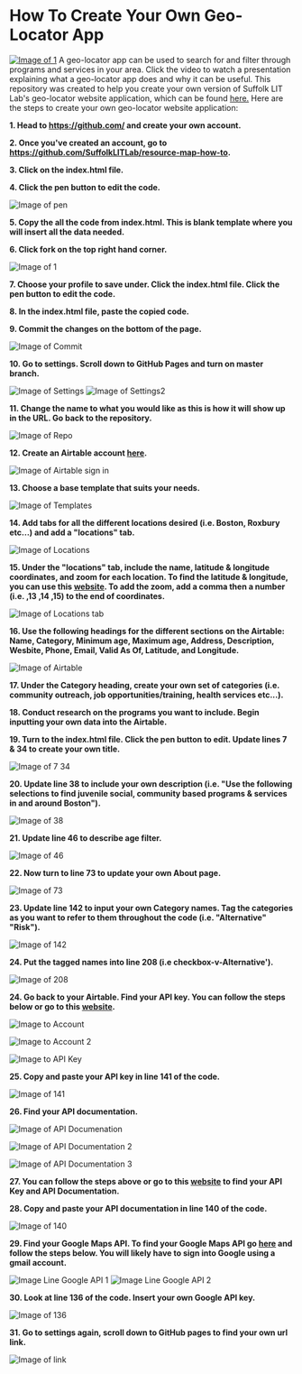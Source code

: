 # How To Create Your Own Geo-Locator App

[![Image of 1](http://suffolklitlab.org/resource-map/HowTo%20Images/Video.png)](https://www.youtube.com/watch?v=qbPf9VRP6eU)
A geo-locator app can be used to search for and filter through programs and services in your area. Click the video to watch a presentation explaining what a geo-locator app does and why it can be useful. This repository was created to help you create your own version of Suffolk LIT Lab's geo-locator website application, which can be found [here.](http://suffolklitlab.org/resource-map/) Here are the steps to create your own geo-locator website application:
**<p> 1. Head to https://github.com/ and create your own account. </p>**
**<p> 2. Once you've created an account, go to https://github.com/SuffolkLITLab/resource-map-how-to. </p>**
**<p> 3. Click on the index.html file. </p>**
**<p> 4. Click the pen button to edit the code. </p>**
 
![Image of pen](http://suffolklitlab.org/resource-map-how-to/README%20images/pen.png)
**<p> 5. Copy the all the code from index.html. This is blank template where you will insert all the data needed. </p>**
**<p> 6. Click fork on the top right hand corner. </p>**
 
 ![Image of 1](http://suffolklitlab.org/resource-map-how-to/README%20images/1.png)
**<p> 7. Choose your profile to save under. Click the index.html file. Click the pen button to edit the code. </p>**
 
**<p> 8. In the index.html file, paste the copied code. </p>**
**<p> 9. Commit the changes on the bottom of the page. </p>**
 
![Image of Commit](http://suffolklitlab.org/resource-map-how-to/README%20images/Commit.png)
**<p> 10. Go to settings. Scroll down to GitHub Pages and turn on master branch. </p>**
 
 ![Image of Settings](http://suffolklitlab.org/resource-map-how-to/README%20images/Settings.png)
 ![Image of Settings2](http://suffolklitlab.org/resource-map-how-to/README%20images/Settings2.png)
 
**<p> 11. Change the name to what you would like as this is how it will show up in the URL. Go back to the repository. </p>**

![Image of Repo](http://suffolklitlab.org/resource-map-how-to/README%20images/Repo.png)
**<p> 12. Create an Airtable account [here](https://airtable.com). </p>**
 
![Image of Airtable sign in](http://suffolklitlab.org/resource-map-how-to/README%20images/Airtable%20sign%20in.png)
**<p> 13. Choose a base template that suits your needs. </p>**
 
![Image of Templates](http://suffolklitlab.org/resource-map-how-to/README%20images/Templates.png)
**<p> 14. Add tabs for all the different locations desired (i.e. Boston, Roxbury etc...) and add a "locations" tab. </p>**
 
![Image of Locations](http://suffolklitlab.org/resource-map-how-to/README%20images/Locations.png) 
**<p> 15. Under the "locations" tab, include the name, latitude & longitude coordinates, and zoom for each location. To find the latitude & longitude, you can use this [website](https://www.latlong.net). To add the zoom, add a comma then a number (i.e. ,13 ,14 ,15) to the end of coordinates. </p>**
 
![Image of Locations tab](http://suffolklitlab.org/resource-map-how-to/README%20images/Location%20tab.png) 
**<p> 16. Use the following headings for the different sections on the Airtable: Name, Category, Minimum age, Maximum age, Address, Description, Wesbite, Phone, Email, Valid As Of, Latitude, and Longitude. </p>**
 
![Image of Airtable](http://suffolklitlab.org/resource-map-how-to/README%20images/Airtable.png)
**<p> 17. Under the Category heading, create your own set of categories (i.e. community outreach, job opportunities/training, health services etc...). </p>**
**<p> 18. Conduct research on the programs you want to include. Begin inputting your own data into the Airtable. </p>**
**<p> 19. Turn to the index.html file. Click the pen button to edit. Update lines 7 & 34 to create your own title. </p>**
 
![Image of 7 34](http://suffolklitlab.org/resource-map-how-to/README%20images/7%2034.png)
**<p> 20. Update line 38 to include your own description (i.e. "Use the following selections to find juvenile social, community based programs & services in and around Boston").</p>**

![Image of 38](http://suffolklitlab.org/resource-map-how-to/README%20images/38.png)
**<p> 21. Update line 46 to describe age filter. </p>**

![Image of 46](http://suffolklitlab.org/resource-map-how-to/README%20images/46.png)
**<p> 22. Now turn to line 73 to update your own About page. </p>**

![Image of 73](http://suffolklitlab.org/resource-map-how-to/README%20images/73.png)
**<p> 23. Update line 142 to input your own Category names. Tag the categories as you want to refer to them throughout the code (i.e. "Alternative" "Risk"). </p>** 

![Image of 142](http://suffolklitlab.org/resource-map-how-to/README%20images/142.png)

**<p> 24. Put the tagged names into line 208 (i.e checkbox-v-Alternative'). </p>**

![Image of 208](http://suffolklitlab.org/resource-map-how-to/README%20images/208.png)
**<p> 24. Go back to your Airtable. Find your API key. You can follow the steps below or go to this [website](https://medium.com/row-and-table/an-basic-intro-to-the-airtable-api-9ef978bb0729). </p>** 
 
![Image to Account](http://suffolklitlab.org/resource-map-how-to/README%20images/Account.png)

![Image to Account 2](http://suffolklitlab.org/resource-map-how-to/README%20images/Account%202.png)  

![Image to API Key](http://suffolklitlab.org/resource-map-how-to/README%20images/API%20Key.png)
**<p> 25. Copy and paste your API key in line 141 of the code. </p>**
 
![Image of 141](http://suffolklitlab.org/resource-map-how-to/README%20images/141.png)
**<p> 26. Find your API documentation. </p>**
 
![Image of API Documenation](http://suffolklitlab.org/resource-map-how-to/README%20images/API%20Documentation.png)

![Image of API Documentation 2](http://suffolklitlab.org/resource-map-how-to/README%20images/API%20Documentation%202.png)

![Image of API Documentation 3](http://suffolklitlab.org/resource-map-how-to/README%20images/API%20Doumentation%203.png)

**<p> 27. You can follow the steps above or go to this [website](https://medium.com/row-and-table/an-basic-intro-to-the-airtable-api-9ef978bb0729) to find your API Key and API Documentation. </p>**
**<p> 28. Copy and paste your API documentation in line 140 of the code. </p>**

![Image of 140](http://suffolklitlab.org/resource-map-how-to/README%20images/140.png)

**<p> 29. Find your Google Maps API. To find your Google Maps API go [here](https://developers.google.com/maps/documentation/javascript/get-api-key?refresh=1) and follow the steps below. You will likely have to sign into Google using a gmail account. </p>**

![Image Line Google API 1](http://suffolklitlab.org/resource-map-how-to/README%20images/Google%20API%201.png)
![Image Line Google API 2](http://suffolklitlab.org/resource-map-how-to/README%20images/Google%20API%202.png)
**<p> 30. Look at line 136 of the code. Insert your own Google API key. </p>**

![Image of 136](http://suffolklitlab.org/resource-map-how-to/README%20images/136.png)
**<p> 31. Go to settings again, scroll down to GitHub pages to find your own url link. </p>**

![Image of link](http://suffolklitlab.org/resource-map-how-to/README%20images/link.png)
